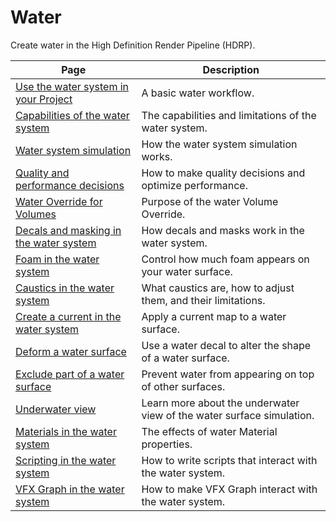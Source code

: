 # Water

Create water in the High Definition Render Pipeline (HDRP).

| Page                                                                                      | Description                                                           |
|-------------------------------------------------------------------------------------------|-----------------------------------------------------------------------|
| [Use the water system in your Project](water-use-the-water-system-in-your-project.md)     | A basic water workflow.                                               |
| [Capabilities of the water system](water-capabilities-of-the-water-system.md)             | The capabilities and limitations of the water system.                 |
| [Water system simulation](water-water-system-simulation.md)                               | How the water system simulation works.                                |
| [Quality and performance decisions](water-quality-and-performance-decisions.md)           | How to make quality decisions and optimize performance.               |
| [Water Override for Volumes](water-the-water-system-volume-override.md)                   | Purpose of the water Volume Override.                                 |
| [Decals and masking in the water system](water-decals-and-masking-in-the-water-system.md) | How decals and masks work in the water system.                                   |
| [Foam in the water system](water-foam-in-the-water-system.md)                             | Control how much foam appears on your water surface.                  |
| [Caustics in the water system](water-caustics-in-the-water-system.md)                     | What caustics are, how to adjust them, and their limitations.         |
| [Create a current in the water system](water-create-a-current-in-the-water-system.md)     | Apply a current map to a water surface.                               |
| [Deform a water surface](water-deform-a-water-surface.md)                                 | Use a water decal to alter the shape of a water surface.                |
| [Exclude part of a water surface](water-exclude-part-of-the-water-surface.md)             | Prevent water from appearing on top of other surfaces.                |
| [Underwater view](water-underwater-view.md)                                               | Learn more about the underwater view of the water surface simulation. |
| [Materials in the water system](water-materials-in-the-water-system.md)                   | The effects of water Material properties.                             |
| [Scripting in the water system](water-scripting-in-the-water-system.md)           | How to write scripts that interact with the water system.             |
| [VFX Graph in the water system](water-vfx-interaction.md)                                 | How to make VFX Graph interact with the water system.                |
